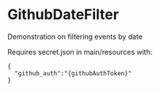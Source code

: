 # GithubDateFilter
Demonstration on filtering events by date

Requires secret.json in main/resources with:
```
{
  "github_auth":"{githubAuthToken}"
}
```
